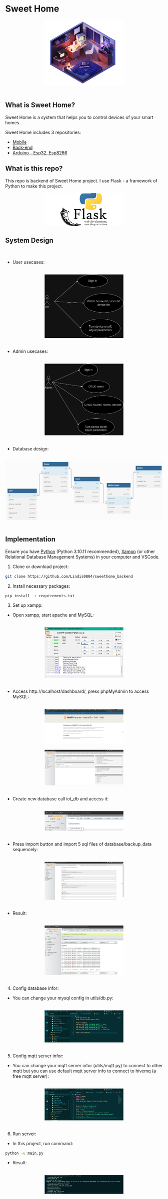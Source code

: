 # Sweet Home

<div align="center">
<img src="./images/bedroom.png" style="width:50%">
<br/>
<br/>
</div>

## What is Sweet Home?

Sweet Home is a system that helps you to control devices of your smart homes.

Sweet Home includes 3 repositories:

- [Mobile](https://github.com/Lindis0804/sweethome_mobile_app)
- [Back-end](https://github.com/Lindis0804/sweethome_backend)
- [Arduino - Esp32, Esp8266](https://github.com/Lindis0804/sweethome_arduino.git)

## What is this repo?

This repo is backend of Sweet Home project. I use Flask - a framework of Python to make this project.

<div align="center">
<img src="./images/flask.webp" style="width:50%">
</div>

## System Design

<br/>

- User usecases:
<br/>
<div align="center">
<img src="./images/user_usecase.png" style="width:50%">
</div>
<br/>

- Admin usecases:
<br/>
<div align="center">
<img src="./images/admin_usecase.png" style="width:50%">
</div>
<br/>

- Database design:
<br/>
<div align="center">
<img src="./images/database_design.png">
</div>
<br/>

## Implementation

Ensure you have [Python](https://www.python.org/downloads/) (Python 3.10.11 recommended), [Xampp](https://www.apachefriends.org/download.html) (or other Relational Database Management Systems) in your computer and VSCode.

1. Clone or download project:

```bash
git clone https://github.com/Lindis0804/sweethome_backend
```

2. Install necessary packages:

```bash
pip install -r requirements.txt
```

3. Set up xampp:

- Open xampp, start apache and MySQL:
<br/>
  <div align="center">
<img src="./images/start_apache_mysql_xampp.png"
style="width:50%"
>
</div>
<br/>

- Access http://localhost/dashboard/, press phpMyAdmin to access MySQL:
<br/>
  <div align="center">
<img src="./images/localhost_dashboard.png"
style="width:50%"
>
</div>
<br/>
  <div align="center">
<img src="./images/mysql.png"
style="width:50%"
>
</div>
<br/>

- Create new database call iot_db and access it:
<br/>
  <div align="center">
<img src="./images/create_iot_db.png"
style="width:50%"
>
</div>
<br/>

- Press import button and import 5 sql files of database/backup_data sequencely:
<br/>
  <div align="center">
<img src="./images/import_file.png"
style="width:50%"
>
</div>
<br/>

- Result:
<br/>
  <div align="center">
<img src="./images/import_result.png"
style="width:50%"
>
</div>
<br/>

4. Config database infor:

- You can change your mysql config in utils/db.py:
<br/>
  <div align="center">
<img src="./images/database_config.png"
style="width:50%"
>
</div>
<br/>

5. Config mqtt server infor:

- You can change your mqtt server infor (utils/mqtt.py) to connect to other mqtt but you can use default mqtt server info to connect to hivemq (a free mqtt server):
<br/>
  <div align="center">
<img src="./images/mqtt_config.png"
style="width:50%"
>
</div>
<br/>

6. Run server:

- In this project, run command:

```bash
python -u main.py
```

- Result:
<br/>
  <div align="center">
<img src="./images/run_flask_server.png"
style="width:50%"
>
</div>
<br/>
